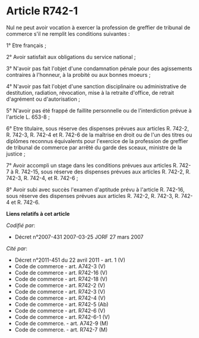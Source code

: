 # Article R742-1

Nul ne peut avoir vocation à exercer la profession de greffier de tribunal de commerce s'il ne remplit les conditions
suivantes : 

1° Etre français ; 

2° Avoir satisfait aux obligations du service national ; 

3° N'avoir pas fait l'objet d'une condamnation pénale pour des agissements contraires à l'honneur, à la probité ou aux bonnes
moeurs ; 

4° N'avoir pas fait l'objet d'une sanction disciplinaire ou administrative de destitution, radiation, révocation, mise à la
retraite d'office, de retrait d'agrément ou d'autorisation ; 

5° N'avoir pas été frappé de faillite personnelle ou de l'interdiction prévue à l'article L. 653-8 ; 

6° Etre titulaire, sous réserve des dispenses prévues aux articles R. 742-2, R. 742-3, R. 742-4 et R. 742-6 de la maîtrise en
droit ou de l'un des titres ou diplômes reconnus équivalents pour l'exercice de la profession de greffier de tribunal de
commerce par arrêté du garde des sceaux, ministre de la justice ; 

7° Avoir accompli un stage dans les conditions prévues aux articles R. 742-7 à R. 742-15, sous réserve des dispenses prévues
aux articles R. 742-2, R. 742-3, R. 742-4, et R. 742-6 ; 

8° Avoir subi avec succès l'examen d'aptitude prévu à l'article R. 742-16, sous réserve des dispenses prévues aux articles R.
742-2, R. 742-3, R. 742-4 et R. 742-6.

**Liens relatifs à cet article**

_Codifié par_:

  - Décret n°2007-431 2007-03-25 JORF 27 mars 2007

_Cité par_:

  - Décret n°2011-451 du 22 avril 2011 - art. 1 (V)
  - Code de commerce - art. A742-3 (V)
  - Code de commerce - art. R742-16 (V)
  - Code de commerce - art. R742-18 (V)
  - Code de commerce - art. R742-2 (V)
  - Code de commerce - art. R742-3 (V)
  - Code de commerce - art. R742-4 (V)
  - Code de commerce - art. R742-5 (Ab)
  - Code de commerce - art. R742-6 (V)
  - Code de commerce - art. R742-6-1 (V)
  - Code de commerce. - art. A742-9 (M)
  - Code de commerce. - art. R742-7 (M)
